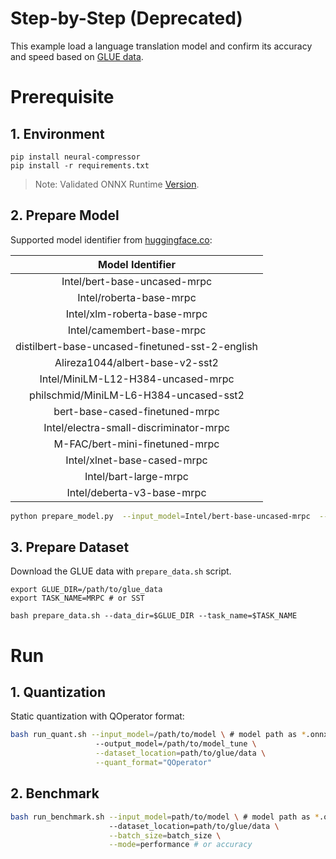 # Step-by-Step (Deprecated)

This example load a language translation model and confirm its accuracy and speed based on [GLUE data](https://gluebenchmark.com/).

# Prerequisite

## 1. Environment

```shell
pip install neural-compressor
pip install -r requirements.txt
```

> Note: Validated ONNX Runtime [Version](/docs/source/installation_guide.md#validated-software-environment).

## 2. Prepare Model

Supported model identifier from [huggingface.co](https://huggingface.co/):

|                Model Identifier                 |
| :---------------------------------------------: |
|          Intel/bert-base-uncased-mrpc           |
|             Intel/roberta-base-mrpc             |
|           Intel/xlm-roberta-base-mrpc           |
|            Intel/camembert-base-mrpc            |
| distilbert-base-uncased-finetuned-sst-2-english |
|         Alireza1044/albert-base-v2-sst2         |
|       Intel/MiniLM-L12-H384-uncased-mrpc        |
|     philschmid/MiniLM-L6-H384-uncased-sst2      |
|         bert-base-cased-finetuned-mrpc          |
|     Intel/electra-small-discriminator-mrpc      |
|         M-FAC/bert-mini-finetuned-mrpc          |
|           Intel/xlnet-base-cased-mrpc           |
|              Intel/bart-large-mrpc              |
|           Intel/deberta-v3-base-mrpc            |

```bash
python prepare_model.py  --input_model=Intel/bert-base-uncased-mrpc  --output_model=bert-base-uncased-mrpc.onnx
```

## 3. Prepare Dataset

Download the GLUE data with `prepare_data.sh` script.

```shell
export GLUE_DIR=/path/to/glue_data
export TASK_NAME=MRPC # or SST

bash prepare_data.sh --data_dir=$GLUE_DIR --task_name=$TASK_NAME
```

# Run

## 1. Quantization

Static quantization with QOperator format:

```bash
bash run_quant.sh --input_model=/path/to/model \ # model path as *.onnx
                   --output_model=/path/to/model_tune \
                   --dataset_location=path/to/glue/data \
                   --quant_format="QOperator"
```

## 2. Benchmark

```bash
bash run_benchmark.sh --input_model=path/to/model \ # model path as *.onnx
                      --dataset_location=path/to/glue/data \
                      --batch_size=batch_size \
                      --mode=performance # or accuracy
```
